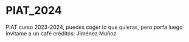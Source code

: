 # PIAT_2024
PIAT curso 2023-2024, puedes coger lo que quieras, pero porfa luego invitame a un café
créditos: Jiménez Muñoz 
